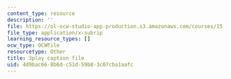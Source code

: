 ```yaml
---
content_type: resource
description: ''
file: https://ol-ocw-studio-app-production.s3.amazonaws.com/courses/15-031j-energy-decisions-markets-and-policies-spring-2012/4d9bac668b6dc51d59b83c07cba1aafc_-WapZQ_LwFM.srt
file_type: application/x-subrip
learning_resource_types: []
ocw_type: OCWFile
resourcetype: Other
title: 3play caption file
uid: 4d9bac66-8b6d-c51d-59b8-3c07cba1aafc
---
```

